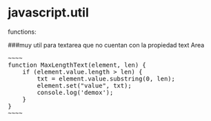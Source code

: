 javascript.util
===============

functions:


###muy util para textarea que no cuentan con la propiedad text Area
<pre>
~~~~
function MaxLengthText(element, len) {
    if (element.value.length > len) {
        txt = element.value.substring(0, len);
        element.set("value", txt);
		console.log('demox');
    }
}
~~~~
</pre>
